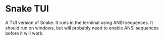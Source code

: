 # Snake TUI
A TUI version of Snake. It runs in the terminal using ANSI sequences. It should run on windows, but will probably need to enable ANSI sequences before it will work.